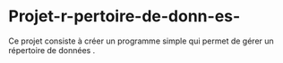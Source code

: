 # Projet-r-pertoire-de-donn-es-
Ce projet consiste à créer un programme simple qui permet de gérer un répertoire de données .
